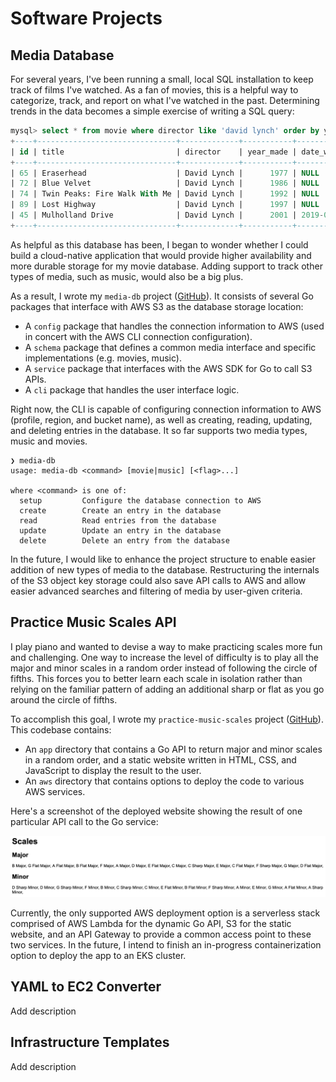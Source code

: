 # Software Projects

## Media Database

For several years, I've been running a small, local SQL installation to keep track of films I've watched. As a fan of movies, this is a helpful way to categorize, track, and report on what I've watched in the past. Determining trends in the data becomes a simple exercise of writing a SQL query:

```sql
mysql> select * from movie where director like 'david lynch' order by year_made;
+----+-------------------------------+-------------+-----------+--------------+
| id | title                         | director    | year_made | date_watched |
+----+-------------------------------+-------------+-----------+--------------+
| 65 | Eraserhead                    | David Lynch |      1977 | NULL         |
| 72 | Blue Velvet                   | David Lynch |      1986 | NULL         |
| 74 | Twin Peaks: Fire Walk With Me | David Lynch |      1992 | NULL         |
| 89 | Lost Highway                  | David Lynch |      1997 | NULL         |
| 45 | Mulholland Drive              | David Lynch |      2001 | 2019-03-29   |
+----+-------------------------------+-------------+-----------+--------------+
```

As helpful as this database has been, I began to wonder whether I could build a cloud-native application that would provide higher availability and more durable storage for my movie database. Adding support to track other types of media, such as music, would also be a big plus.

As a result, I wrote my `media-db` project ([GitHub](https://github.com/alexpcook/media-db)). It consists of several Go packages that interface with AWS S3 as the database storage location:

* A `config` package that handles the connection information to AWS (used in concert with the AWS CLI connection configuration).
* A `schema` package that defines a common media interface and specific implementations (e.g. movies, music).
* A `service` package that interfaces with the AWS SDK for Go to call S3 APIs.
* A `cli` package that handles the user interface logic.

Right now, the CLI is capable of configuring connection information to AWS (profile, region, and bucket name), as well as creating, reading, updating, and deleting entries in the database. It so far supports two media types, music and movies.

```plain
❯ media-db
usage: media-db <command> [movie|music] [<flag>...]

where <command> is one of:
  setup         Configure the database connection to AWS
  create        Create an entry in the database
  read          Read entries from the database
  update        Update an entry in the database
  delete        Delete an entry from the database
```

In the future, I would like to enhance the project structure to enable easier addition of new types of media to the database. Restructuring the internals of the S3 object key storage could also save API calls to AWS and allow easier advanced searches and filtering of media by user-given criteria.

## Practice Music Scales API

I play piano and wanted to devise a way to make practicing scales more fun and challenging. One way to increase the level of difficulty is to play all the major and minor scales in a random order instead of following the circle of fifths. This forces you to better learn each scale in isolation rather than relying on the familiar pattern of adding an additional sharp or flat as you go around the circle of fifths.

To accomplish this goal, I wrote my `practice-music-scales` project ([GitHub](https://github.com/alexpcook/practice-music-scales)). This codebase contains:

* An `app` directory that contains a Go API to return major and minor scales in a random order, and a static website written in HTML, CSS, and JavaScript to display the result to the user.
* An `aws` directory that contains options to deploy the code to various AWS services.

Here's a screenshot of the deployed website showing the result of one particular API call to the Go service:

![practice-music-scales example](https://raw.githubusercontent.com/alexpcook/alexpcook.github.io/main/assets/images/scales.png)

Currently, the only supported AWS deployment option is a serverless stack comprised of AWS Lambda for the dynamic Go API, S3 for the static website, and an API Gateway to provide a common access point to these two services. In the future, I intend to finish an in-progress containerization option to deploy the app to an EKS cluster.

## YAML to EC2 Converter

Add description

## Infrastructure Templates

Add description
